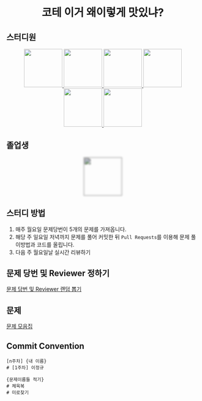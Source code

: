 <div align="center">
    <h1>코테 이거 왜이렇게 맛있냐?</h1>
</div>


## 스터디원
<div align="center">
  <a href="https://github.com/JeongGod">
      <img src="https://github.com/JeongGod.png/" width="100">
  </a>
  <a href="https://github.com/Darkeroe">
      <img src="https://github.com/Darkeroe.png/" width="100">
  </a>
  <a href="https://github.com/jekyun-park">
      <img src="https://github.com/jekyun-park.png/" width="100">
  </a>
  <a href="https://github.com/3people">
      <img src="https://github.com/3people.png/" width="100">
  </a>
  <a href="https://github.com/leehyowonzero">
      <img src="https://github.com/leehyowonzero.png/" width="100">
  </a>
  <a href="https://github.com/chlwodud77">
      <img src="https://github.com/chlwodud77.png/" width="100">
  </a>
  
</div>

## 졸업생
<div align="center">
  <a href="https://github.com/baesh3744">
      <img src="https://github.com/baesh3744.png/" width="100" style="filter: blur(2px) opacity(0.5) drop-shadow(0 0 0 black);">
  </a>
</div>

## 스터디 방법
1. 매주 월요일 문제당번이 5개의 문제를 가져옵니다.
2. 해당 주 일요일 저녁까지 문제를 풀어 커밋한 뒤 `Pull Requests`를 이용해 문제 풀이방법과 코드를 올립니다.
3. 다음 주 월요일날 실시간 리뷰하기

## 문제 당번 및 Reviewer 정하기
[문제 당번 및 Reviewer 랜덤 뽑기](https://3people-shuffle.netlify.app/)

## 문제
[문제 모음집](https://jeonggod.notion.site/Delicious-Algorithm-Study-34f1f391316442e2a619bc7b3d7f34a9)

## Commit Convention
```
[n주차] {내 이름}
# [1주차] 이정규

{문제이름들 적기}
# 체육복
# 미로찾기
```
